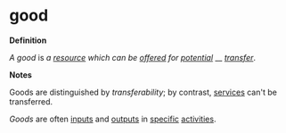 # good

**Definition**

_A good_ is _a_ [_resource_](https://github.com/gcassel/Modular-Organization-Terminology/blob/master/terms/resource.md) _which can be_ [_offered_](https://github.com/gcassel/Modular-Organization-Terminology/blob/master/terms/offer.md) _for_ [_potential_](https://github.com/gcassel/Modular-Organization-Terminology/blob/master/terms/potential.md) __ [_transfer_](https://github.com/gcassel/Modular-Organization-Terminology/blob/master/terms/transfer.md).

**Notes**

Goods are distinguished by _transferability_; by contrast, [services](https://github.com/gcassel/Modular-Organization-Terminology/blob/master/terms/serve.md) can't be transferred.

_Goods_ are often [inputs](https://github.com/gcassel/Modular-Organization-Terminology/blob/master/terms/input.md) and [outputs](https://github.com/gcassel/Modular-Organization-Terminology/blob/master/terms/output.md) in [specific](https://github.com/gcassel/Modular-Organization-Terminology/blob/master/terms/specification.md) [activities](https://github.com/gcassel/Modular-Organization-Terminology/blob/master/terms/activity.md).
